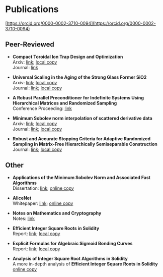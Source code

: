 # Publications

[https://orcid.org/0000-0002-3710-0094](https://orcid.org/0000-0002-3710-0094)

## Peer-Reviewed

 *  **Compact Toroidal Ion Trap Design and Optimization**  
    Arxiv: [link](https://doi.org/10.48550/arXiv.1007.2332);
    [local copy](./peer-reviewed/Arxiv_quant-ph_2010_compact_toroidal.pdf)  
    Journal: [link](https://doi.org/10.1103/PhysRevA.82.043423)

 *  **Universal Scaling in the Aging of the Strong Glass Former SiO2**  
    Arxiv: [link](https://doi.org/10.48550/arXiv.1603.06259);
    [local copy](./peer-reviewed/Arxiv_cond-mat_2016_universal_scaling.pdf)  
    Journal: [link](https://doi.org/10.1063/1.4953911);
    [local copy](./peer-reviewed/AIP_JChemPhys_2016_universal_scaling.pdf)

 *  **A Robust Parallel Preconditioner for Indefinite Systems Using Hierarchical Matrices and Randomized Sampling**  
    Conference Proceeding: [link](https://doi.org/10.1109/IPDPS.2017.21)

 *  **Minimum Sobolev norm interpolation of scattered derivative data**  
    Arxiv: [link](https://doi.org/10.48550/arXiv.1710.01419);
    [local copy](./peer-reviewed/Arxiv_math-na_2017_msn_birkhoff.pdf)  
    Journal: [link](https://doi.org/10.1016/j.jcp.2018.03.014);
    [local copy](./peer-reviewed/Elsevier_JCP_2018_msn_birkhoff.pdf)

 *  **Robust and Accurate Stopping Criteria for Adaptive Randomized Sampling in Matrix-Free Hierarchically Semiseparable Construction**  
    Journal: [link](https://doi.org/10.1137/18M1194961);
    [local copy](./peer-reviewed/SIAM_JSC_2019_robust_stopping_hss.pdf)

## Other

 *  **Applications of the Minimum Sobolev Norm and Associated Fast Algorithms**  
    Dissertation: [link](https://www.proquest.com/docview/2299814853/E23FC61373C74D33PQ);
    [online copy](https://github.com/chgorman/dissertation)

 *  **AliceNet**  
    Whitepaper: [link](https://github.com/alicenet/whitepaper);
    [online copy](https://github.com/chgorman/whitepaper)

 *  **Notes on Mathematics and Cryptography**  
    Notes: [link](https://github.com/chgorman/notes-math-crypto)

 *  **Efficient Integer Square Roots in Solidity**  
    Report: [link](https://github.com/alicenet/.github/blob/main/docs/efficient_isqrt.pdf);
    [local copy](./other/Alice_2022_efficient_isqrt.pdf)

 *  **Explicit Formulas for Algebraic Sigmoid Bonding Curves**  
    Report: [link](https://github.com/alicenet/.github/blob/main/docs/bonding_curve.pdf);
    [local copy](./other/Alice_2022_bonding_curve.pdf)

 *  **Analysis of Integer Square Root Algorithms in Solidity**  
    A more in-depth analysis of **Efficient Integer Square Roots in Solidity**  
    [online copy](https://github.com/chgorman/isqrt-gas)

